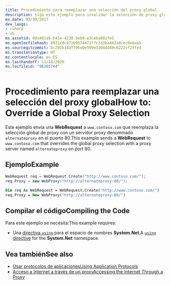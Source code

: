 ```yaml
---
title: Procedimiento para reemplazar una selección del proxy global
description: Siga este ejemplo para invalidar la selección de proxy global mediante el envío de una solicitud WebRequest a una dirección URL, lo que invalida la selección con un servidor proxy.
ms.date: 03/30/2017
dev_langs:
- csharp
- vb
ms.assetid: 0da481a9-b414-4230-beb0-e3ceba882fe5
ms.openlocfilehash: 8931cdc471b957447277c333ba482a0cec0e6aa5
ms.sourcegitcommit: bc293b14af795e0e999e3304dd40c0222cf2ffe4
ms.translationtype: HT
ms.contentlocale: es-ES
ms.lasthandoff: 11/26/2020
ms.locfileid: "96265744"
---
```

# <a name="how-to-override-a-global-proxy-selection"></a><span data-ttu-id="dcbf6-103">Procedimiento para reemplazar una selección del proxy global</span><span class="sxs-lookup"><span data-stu-id="dcbf6-103">How to: Override a Global Proxy Selection</span></span>

<span data-ttu-id="dcbf6-104">Este ejemplo envía una **WebRequest** a `www.contoso.com` que reemplaza la selección global de proxy con un servidor proxy denominado `alternateproxy` en el puerto 80.</span><span class="sxs-lookup"><span data-stu-id="dcbf6-104">This example sends a **WebRequest** to `www.contoso.com` that overrides the global proxy selection with a proxy server named `alternateproxy` on port 80.</span></span>  
  
## <a name="example"></a><span data-ttu-id="dcbf6-105">Ejemplo</span><span class="sxs-lookup"><span data-stu-id="dcbf6-105">Example</span></span>  
  
```csharp  
WebRequest req = WebRequest.Create("http://www.contoso.com/");  
req.Proxy = new WebProxy("http://alternateproxy:80/");  
```  
  
```vb  
Dim req As WebRequest = WebRequest.Create("http://www.contoso.com/")  
req.Proxy = New WebProxy("http://alternateproxy:80/")  
```  
  
## <a name="compiling-the-code"></a><span data-ttu-id="dcbf6-106">Compilar el código</span><span class="sxs-lookup"><span data-stu-id="dcbf6-106">Compiling the Code</span></span>  

 <span data-ttu-id="dcbf6-107">Para este ejemplo se necesita:</span><span class="sxs-lookup"><span data-stu-id="dcbf6-107">This example requires:</span></span>  
  
- <span data-ttu-id="dcbf6-108">Una [directiva `using`](../../csharp/language-reference/keywords/using-directive.md) para el espacio de nombres **System.Net**.</span><span class="sxs-lookup"><span data-stu-id="dcbf6-108">A [`using` directive](../../csharp/language-reference/keywords/using-directive.md) for the **System.Net** namespace.</span></span>  
  
## <a name="see-also"></a><span data-ttu-id="dcbf6-109">Vea también</span><span class="sxs-lookup"><span data-stu-id="dcbf6-109">See also</span></span>

- [<span data-ttu-id="dcbf6-110">Usar protocolos de aplicaciones</span><span class="sxs-lookup"><span data-stu-id="dcbf6-110">Using Application Protocols</span></span>](using-application-protocols.md)
- [<span data-ttu-id="dcbf6-111">Acceso a Internet a través de un proxy</span><span class="sxs-lookup"><span data-stu-id="dcbf6-111">Accessing the Internet Through a Proxy</span></span>](accessing-the-internet-through-a-proxy.md)
